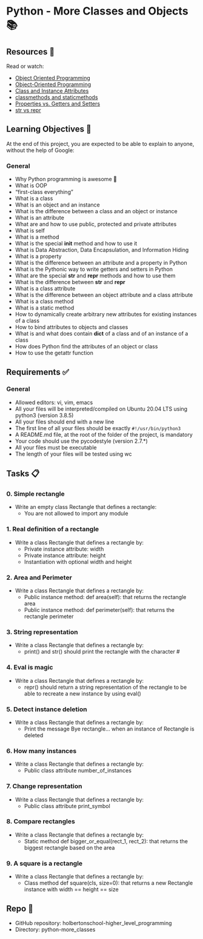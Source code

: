 # Python - More Classes and Objects 📚

## Resources 📖
Read or watch:
- [Object Oriented Programming](https://example.com)
- [Object-Oriented Programming](https://example.com)
- [Class and Instance Attributes](https://example.com)
- [classmethods and staticmethods](https://example.com)
- [Properties vs. Getters and Setters](https://example.com)
- [str vs repr](https://example.com)

## Learning Objectives 🎯
At the end of this project, you are expected to be able to explain to anyone, without the help of Google:

### General
- Why Python programming is awesome 🐍
- What is OOP
- “first-class everything”
- What is a class
- What is an object and an instance
- What is the difference between a class and an object or instance
- What is an attribute
- What are and how to use public, protected and private attributes
- What is self
- What is a method
- What is the special __init__ method and how to use it
- What is Data Abstraction, Data Encapsulation, and Information Hiding
- What is a property
- What is the difference between an attribute and a property in Python
- What is the Pythonic way to write getters and setters in Python
- What are the special __str__ and __repr__ methods and how to use them
- What is the difference between __str__ and __repr__
- What is a class attribute
- What is the difference between an object attribute and a class attribute
- What is a class method
- What is a static method
- How to dynamically create arbitrary new attributes for existing instances of a class
- How to bind attributes to objects and classes
- What is and what does contain __dict__ of a class and of an instance of a class
- How does Python find the attributes of an object or class
- How to use the getattr function

## Requirements ✅
### General
- Allowed editors: vi, vim, emacs
- All your files will be interpreted/compiled on Ubuntu 20.04 LTS using python3 (version 3.8.5)
- All your files should end with a new line
- The first line of all your files should be exactly `#!/usr/bin/python3`
- A README.md file, at the root of the folder of the project, is mandatory
- Your code should use the pycodestyle (version 2.7.*)
- All your files must be executable
- The length of your files will be tested using wc

## Tasks 📋
### 0. Simple rectangle
- Write an empty class Rectangle that defines a rectangle:
  - You are not allowed to import any module

### 1. Real definition of a rectangle
- Write a class Rectangle that defines a rectangle by:
  - Private instance attribute: width
  - Private instance attribute: height
  - Instantiation with optional width and height

### 2. Area and Perimeter
- Write a class Rectangle that defines a rectangle by:
  - Public instance method: def area(self): that returns the rectangle area
  - Public instance method: def perimeter(self): that returns the rectangle perimeter

### 3. String representation
- Write a class Rectangle that defines a rectangle by:
  - print() and str() should print the rectangle with the character #

### 4. Eval is magic
- Write a class Rectangle that defines a rectangle by:
  - repr() should return a string representation of the rectangle to be able to recreate a new instance by using eval()

### 5. Detect instance deletion
- Write a class Rectangle that defines a rectangle by:
  - Print the message Bye rectangle... when an instance of Rectangle is deleted

### 6. How many instances
- Write a class Rectangle that defines a rectangle by:
  - Public class attribute number_of_instances

### 7. Change representation
- Write a class Rectangle that defines a rectangle by:
  - Public class attribute print_symbol

### 8. Compare rectangles
- Write a class Rectangle that defines a rectangle by:
  - Static method def bigger_or_equal(rect_1, rect_2): that returns the biggest rectangle based on the area

### 9. A square is a rectangle
- Write a class Rectangle that defines a rectangle by:
  - Class method def square(cls, size=0): that returns a new Rectangle instance with width == height == size

## Repo 📂
- GitHub repository: holbertonschool-higher_level_programming
- Directory: python-more_classes
